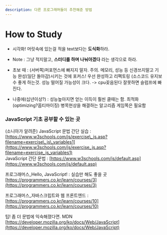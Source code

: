 ```yaml
---
description: 다른 프로그래머들이 추천해준 방법
---
```


# How to Study

* 시각화! 머릿속에 있는걸 적을  text보다는 **도식화**하라. 
* Note : 그냥 적지말고, **스터디를 하며 나눠야겠다** 라는 생각으로 하라. 



* 초보 때 : \(서버쪽\)퍼포먼스에 빠지지 말자. 주의. 메모리, 성능 등 신경쓰지말고 기능 완성\(일단 돌아감\)시키는 것에 포커스! 우선 완성하고 리펙토링 \(소스코드 유지보수 좋게 하는것. 성능 떨어질 가능성이 크다. -&gt; cpu꽂음된다 잘못하면 슬럼프에 빠진다.
* 나중에\(십년이상?\) : 성능높아지면 얻는 이득이 훨씬 클때는 함. 최적화\(optimizing?옵티마이징\) 병목현상을 해결하는 알고리즘 게임쪽은 필요함

### JavaScript 기초 공부할 수 있는 곳 

\(소니아가 알려준\) JavaScript 문법 간단 실습 : [https://www.w3schools.com/js/exercise\_js.asp?filename=exercise\_js\_variables1](https://www.w3schools.com/js/exercise_js.asp?filename=exercise_js_variables1)  
JavaScript 간단 문법 : [https://www.w3schools.com/js/default.asp](https://www.w3schools.com/js/default.asp) 

프로그래머스\_Hello, JavaScript! : 실습만 해도 좋을 곳 [https://programmers.co.kr/learn/courses/3](https://programmers.co.kr/learn/courses/3) 

프로그래머스\_자바스크립트와 웹 프론트엔드 :  [https://programmers.co.kr/learn/courses/10](https://programmers.co.kr/learn/courses/10)   
  
팁! 좀 더 문법에 익숙해졌다면. MDN [https://developer.mozilla.org/ko/docs/Web/JavaScript](https://developer.mozilla.org/ko/docs/Web/JavaScript)


